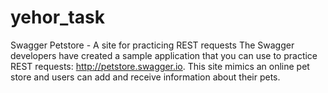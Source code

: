 # yehor_task
Swagger Petstore - A site for practicing REST requests
The Swagger developers have created a sample application that you can use to practice REST requests: http://petstore.swagger.io. 
This site mimics an online pet store and users can add and receive information about their pets.
